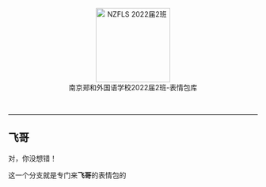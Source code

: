 <p align="center">
<a href="https://github.com/NJZFLSc2g2022/NJZFLSc2g2022-Emoji-library">
  <img width="150" src="https://github.com/NJZFLSc2g2022/NJZFLSc2g2022-Emoji-library/blob/main/NZFLS%202022%E5%B1%8A2%E7%8F%AD.png" alt="NZFLS 2022届2班" width="300">
</a>
<br>
南京郑和外国语学校2022届2班-表情包库
</p>

<p align="center">
  <img src="https://img.shields.io/badge/Produced%20by-%E5%8D%97%E4%BA%AC%E9%83%91%E5%92%8C%E5%A4%96%E5%9B%BD%E8%AF%AD%E5%AD%A6%E6%A0%A12022%E5%B1%8A2%E7%8F%AD-blue" alt="">
  <img src="https://img.shields.io/badge/category-%E8%A1%A8%E6%83%85%E5%8C%85%E5%BA%93-blue" alt="">
  <img src="https://img.shields.io/badge/main%20contributor-Quansen%20Wang-brightgreen" alt="">
  <img src="https://img.shields.io/badge/license-CC--BY--SA--4.0-brightgreen" alt="">
</p>

***

## 飞哥

对，你没想错！

这一个分支就是专门来**飞哥**的表情包的

<p align="center">
<a href="https://github.com/NJZFLSc2g2022/NJZFLSc2g2022-Emoji-library/blob/main/%E9%A3%9E%E5%93%A5/%E8%8B%B1%E9%9B%84%E5%8F%AF%E4%BB%A5%E5%8F%97%E5%A7%94%E5%B1%88%EF%BC%8C%E4%BD%86%E4%BD%A0%E4%B8%8D%E8%83%BD%E8%B8%A9%E6%88%91%E7%9A%84%E5%88%87%E5%B0%94%E8%A5%BF.jpg>
  <img width="150" src="https://github.com/NJZFLSc2g2022/NJZFLSc2g2022-Emoji-library/blob/main/%E9%A3%9E%E5%93%A5/%E8%8B%B1%E9%9B%84%E5%8F%AF%E4%BB%A5%E5%8F%97%E5%A7%94%E5%B1%88%EF%BC%8C%E4%BD%86%E4%BD%A0%E4%B8%8D%E8%83%BD%E8%B8%A9%E6%88%91%E7%9A%84%E5%88%87%E5%B0%94%E8%A5%BF.jpg" alt="NZFLS 2022届2班" width="300">
</a>
